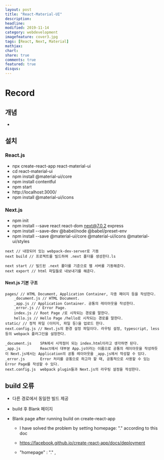 ```yaml
---
layout: post
title: "React-Material-UI"
description: 
headline: 
modified: 2019-11-14
category: webdevelopment
imagefeature: cover3.jpg
tags: [React, Next, Material]
mathjax: 
chart: 
share: true
comments: true
featured: true
disqus:
---
```


# Record
## 개념
- 

## 설치
### React.js
- npx create-react-app react-material-ui
- cd react-material-ui
- npm install @material-ui/core
- npm install contentful
- npm start
- http://localhost:3000/
- npm install @material-ui/icons

### Next.js
- npm init
- npm install --save react react-dom next@7.0.2 express
- npm install --save-dev @babel/node @babel/preset-env
- npm install --save @material-ui/core @material-ui/icons @material-ui/styles

```
next // 내장되어 있는 webpack-dev-server로 기동
next build // 프로젝트를 빌드하여 .next 폴더를 생성한다.ls

next start // 빌드된 .next 폴더를 기준으로 웹 서버를 기동해준다.
next export // html 파일들로 내보내기를 해준다.
```

#### Next.js 기본 구조
```
pages/ // HTML Document, Application Container, 각종 페이지 등을 작성한다.
    _document.js // HTML Document.
    _app.js // Application Container. 공통의 레이아웃을 작성한다.
    _error.js // Error Page.
    index.js // Root Page /로 시작되는 경로를 말한다.
    hello.js // Hello Page /hello로 시작되는 경로를 말한다.
static/ // 정적 파일 (이미지, 파일 등)을 업로드 한다.
next.config.js // Next.js의 환경 설정 파일이다. 라우팅 설정, typescript, less 등의 webpack 플러그인을 설정한다.

_document.js    SPA에서 시작점이 되는 index.html이라고 생각하면 된다.
_app.js         React에서 대부분 App.js이라는 이름으로 공통의 레이아웃을 작성하듯이 Next.js에서는 Application의 공통 레이아웃을 _app.js에서 작성할 수 있다.
_error.js       Error 처리를 공통으로 하고자 할 때, 공통적으로 사용할 수 있는 Error Page를 작성할 수 있다.
next.config.js  webpack plugin들과 Next.js의 라우팅 설정을 작성한다.
```

## build 오류
- 다른 경로에서 동일한 빌드 제공
- build 후 Blank 페이지 
- Blank page after running build on create-react-app

    - I have solved the problem by setting homepage: "." according to this doc

    - https://facebook.github.io/create-react-app/docs/deployment


    - "homepage" : "." , 